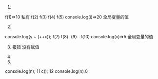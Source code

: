 1.
f(1)=>10 私有
f(2)
f(3)
f(4)
f(5)
console.log(i)=>20  全局变量的值

2.
console.log(y + (++x));
f(7)
f(8)（9）
f(10)
console.log(x)=>5  全局变量的值

3. 报错 没有赋值

4.

5.
 console.log(n); 11
c(); 12
console.log(n);0